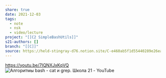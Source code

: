 ```yaml
---
share: true
date: 2021-12-03
tags:
  - note
  - nsk
  - video/lecture
project: "[[C2 SimpleBashUtils]]"
s21-authors: []
branch: "[[C]]"
source: https://held-stingray-d76.notion.site/C-e460ab5f1d55440289e26ea0b48ac689
---
```


https://youtu.be/7IQNXJxKqVQ
![Алгоритмы bash - cat и grep. Школа 21 - YouTube](https://youtu.be/7IQNXJxKqVQ)
